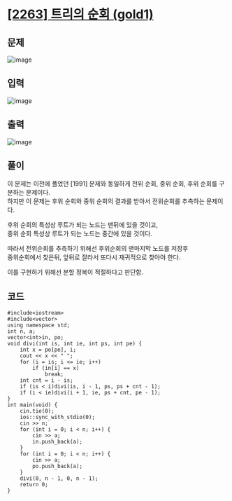 # [[2263] 트리의 순회 (gold1)](https://www.acmicpc.net/problem/2263)
## 문제
![image](https://github.com/daehan-86/baekjoon_study_with_cpp/assets/78295295/ae4fc1f3-1119-43bd-a77e-9065d8b18228)

## 입력
![image](https://github.com/daehan-86/baekjoon_study_with_cpp/assets/78295295/a3386df0-81ea-4768-ad11-83244cef221c)

## 출력
![image](https://github.com/daehan-86/baekjoon_study_with_cpp/assets/78295295/fb2ef97a-6824-4579-9a67-72dc967b362b)

## 풀이
이 문제는 이전에 풀었던 [1991] 문제와 동일하게 전위 순회, 중위 순회, 후위 순회를 구분하는 문제이다.  
하지만 이 문제는 후위 순회와 중위 순회의 결과를 받아서 전위순회를 추측하는 문제이다.  
  
후위 순회의 특성상 루트가 되는 노드는 맨뒤에 있을 것이고,  
중위 순회 특성상 루트가 되는 노드는 중간에 있을 것이다.  

따라서 전위순회를 추측하기 위해선 후위순회의 맨마지막 노드를 저장후  
중위순회에서 찾은뒤, 앞뒤로 잘라서 또다시 재귀적으로 찾아야 한다.  

이를 구현하기 위해선 분할 정복이 적절하다고 판단함.  

## 코드
```
#include<iostream>
#include<vector>
using namespace std;
int n, a;
vector<int>in, po;
void divi(int is, int ie, int ps, int pe) {
	int x = po[pe], i;
	cout << x << " ";
	for (i = is; i <= ie; i++)
		if (in[i] == x)
			break;
	int cnt = i - is;
	if (is < i)divi(is, i - 1, ps, ps + cnt - 1);
	if (i < ie)divi(i + 1, ie, ps + cnt, pe - 1);
}
int main(void) {
	cin.tie(0);
	ios::sync_with_stdio(0);
	cin >> n;
	for (int i = 0; i < n; i++) {
		cin >> a;
		in.push_back(a);
	}
	for (int i = 0; i < n; i++) {
		cin >> a;
		po.push_back(a);
	}
	divi(0, n - 1, 0, n - 1);
	return 0;
}
```
